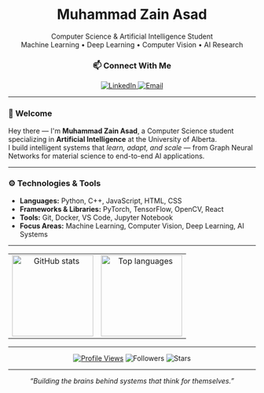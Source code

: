 <!-- ====== HEADER ====== -->
<div align="center">

# Muhammad Zain Asad

Computer Science & Artificial Intelligence Student  
Machine Learning • Deep Learning • Computer Vision • AI Research  

<!-- Badges (use full hex colors) -->
<div align="center">

### 📫 Connect With Me

<a href="https://www.linkedin.com/in/muhammadzainasad/" target="_blank">
  <img alt="LinkedIn" src="https://img.shields.io/badge/LinkedIn-0A66C2?style=flat-square&logo=linkedin&logoColor=white">
</a>
<a href="mailto:masad4@ualberta.ca">
  <img alt="Email" src="https://img.shields.io/badge/Email-6d6d6d?style=flat-square&logo=gmail&logoColor=white&labelColor=30363d">
</a>

</div>


</div>

---

<!-- ====== ABOUT ====== -->
### 👋 Welcome

Hey there — I'm **Muhammad Zain Asad**, a Computer Science student specializing in **Artificial Intelligence** at the University of Alberta.  
I build intelligent systems that *learn, adapt, and scale* — from Graph Neural Networks for material science to end-to-end AI applications.

---

<!-- ====== TECH STACK ====== -->
### ⚙️ Technologies & Tools

- **Languages:** Python, C++, JavaScript, HTML, CSS  
- **Frameworks & Libraries:** PyTorch, TensorFlow, OpenCV, React  
- **Tools:** Git, Docker, VS Code, Jupyter Notebook  
- **Focus Areas:** Machine Learning, Computer Vision, Deep Learning, AI Systems  

---

<!-- ====== STATS + LANG (SIDE BY SIDE) ====== -->
<!-- ====== STATS + LANG (SIDE BY SIDE) ====== -->
<div align="center">

<table>
  <tr>
    <td align="center" width="50%" valign="top">
      <img
        alt="GitHub stats"
        height="165"
        src="https://github-readme-stats.vercel.app/api?username=MuhammadZain2005&show_icons=false&hide_border=true&include_all_commits=true&count_private=true&theme=github_dark&hide_title=true"
      />
    </td>
    <td align="center" width="50%" valign="top">
      <img
        alt="Top languages"
        height="165"
        src="https://github-readme-stats.vercel.app/api/top-langs/?username=MuhammadZain2005&layout=compact&langs_count=8&size_weight=0.55&count_weight=0.45&theme=github_dark&hide_border=true"
      />
    </td>
  </tr>
</table>

</div>


---

<!-- ====== CONTACT ====== -->
<div align="center">

[![Profile Views](https://komarev.com/ghpvc/?username=MuhammadZain2005&style=flat-square&color=6d6d6d)](#)
![Followers](https://img.shields.io/github/followers/MuhammadZain2005?style=flat-square&color=6d6d6d&labelColor=30363d)
![Stars](https://img.shields.io/github/stars/MuhammadZain2005?affiliations=OWNER,ORGANIZATION_MEMBER,COLLABORATOR&style=flat-square&color=6d6d6d&labelColor=30363d)

</div>

---

<div align="center">
<i>“Building the brains behind systems that think for themselves.”</i>
</div>
